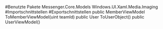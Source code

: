 #Benutzte Pakete
Messenger.Core.Models
Windows.UI.Xaml.Media.Imaging
#Importschnittstellen
#Exportschnittstellen
public MemberViewModel ToMemberViewModel(uint teamId)
public User ToUserObject()
public UserViewModel()
